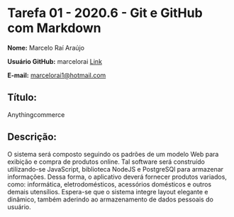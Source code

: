 # Tarefa 01 - 2020.6 - Git e GitHub com Markdown

**Nome:** Marcelo Raí Araújo

**Usuário GitHub:** marcelorai [Link](https://github.com/marcelorai)

**E-mail:** marcelorai1@hotmail.com

## Título:
Anythingcommerce

## Descrição:
O sistema será composto seguindo os padrões de um modelo Web para exibição e compra de produtos online. Tal software será construído utilizando-se JavaScript, biblioteca NodeJS e PostgreSQl para armazenar informações. Dessa forma, o aplicativo deverá fornecer produtos variados, como: informática, eletrodomésticos, acessórios domésticos e outros demais utensílios. Espera-se que o sistema integre layout elegante e dinâmico, também aderindo ao armazenamento de dados pessoais do usuário.
